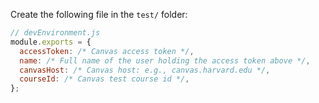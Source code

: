 Create the following file in the `test/` folder:

```js
// devEnvironment.js
module.exports = {
  accessToken: /* Canvas access token */,
  name: /* Full name of the user holding the access token above */,
  canvasHost: /* Canvas host: e.g., canvas.harvard.edu */,
  courseId: /* Canvas test course id */,
};
```
